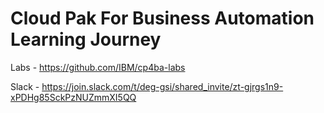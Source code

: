 # Cloud Pak For Business Automation Learning Journey

Labs - https://github.com/IBM/cp4ba-labs

Slack - https://join.slack.com/t/deg-gsi/shared_invite/zt-gjrgs1n9-xPDHg85SckPzNUZmmXI5QQ
